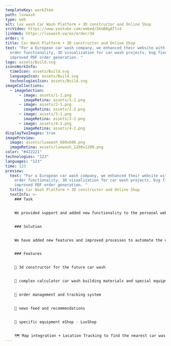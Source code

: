 ```yaml
---
templateKey: workItem
path: luxwash
type: web
alt: lux wash Car Wash Platform + 3D constructor and Online Shop
srcVideo: https://www.youtube.com/embed/SKnB8gATls4
linkWeb: https://luxwash.ua/en/order/3d
order: 4
title: Car Wash Platform + 3D constructor and Online Shop
text: "For a European car wash company, we enhanced their website with automated
  order functionality, 3D visualization for car wash projects, bug fixes, and
  improved PDF order generation. "
logo: assets/Build.svg
iconsWorkInfo:
  timeIcon: assets/Build.svg
  languageIcon: assets/Build.svg
  technologiesIcon: assets/Build.svg
imageCollections:
  - imageSection:
      - image: assets/1-1.png
        imageRetina: assets/1-2.png
      - image: assets/2-1.png
        imageRetina: assets/2-2.png
      - image: assets/3-1.png
        imageRetina: assets/3-2.png
      - image: assets/4-1.png
        imageRetina: assets/4-2.png
displayTwoImages: true
imagePreview:
  image: assets/luxwash_600x600.png
  imageRetina: assets/luxwash_1200x1200.png
color: "#422221"
technologies: "123"
languages: "123"
time: 123
preview:
  text: "For a European car wash company, we enhanced their website with automated
    order functionality, 3D visualization for car wash projects, bug fixes, and
    improved PDF order generation. "
  title: Car Wash Platform + 3D constructor and Online Shop
  textInfo: >-
    ### Task 


    We provided support and added new functionality to the personal website of a progressive European company engaged in the design and sale of high-quality equipment for car washes, as well as providing services for the installation and launch of their own turnkey car washes. 


    ### Solution


    We have added new features and improved processes to automate the order function on the website, which enables effective and high-quality communication between managers and customers. In addition, we developed new features for car wash projects using detailed 3D visualization and improved the functionality of the section that searches for the nearest car washes by geolocation. We were also responsible for identifying and fixing bugs, including improvements to the order form for managers, and we worked on enhancing the generation of PDF files for orders. 


    ### Features 


    🧱 3d constructor for the future car wash


    🧮 complex calculator car wash building materials and special equipment cost


    📝 order management and tracking system


    📰 news feed and recommendations 


    🛒 specific equipment eShop - LuxShop 


    🗺 Map integration + Location Tracking to find the nearest car washes which have the specified functions
---
```

